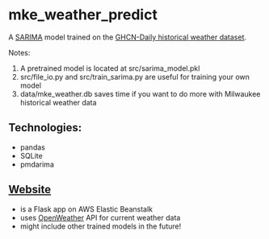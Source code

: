 # mke_weather_predict
A [SARIMA](https://machinelearningmastery.com/sarima-for-time-series-forecasting-in-python/) model trained on the [GHCN-Daily historical weather dataset](https://data.nodc.noaa.gov/cgi-bin/iso?id=gov.noaa.ncdc:C00861).

Notes:
1. A pretrained model is located at src/sarima_model.pkl
2. src/file_io.py and src/train_sarima.py are useful for training your own model
3. data/mke_weather.db saves time if you want to do more with Milwaukee historical weather data

## Technologies:
- pandas
- SQLite
- pmdarima

## [Website](http://hi.mke-weather-sarima.com/)
- is a Flask app on AWS Elastic Beanstalk
- uses [OpenWeather](https://openweathermap.org/api) API for current weather data
- might include other trained models in the future!
